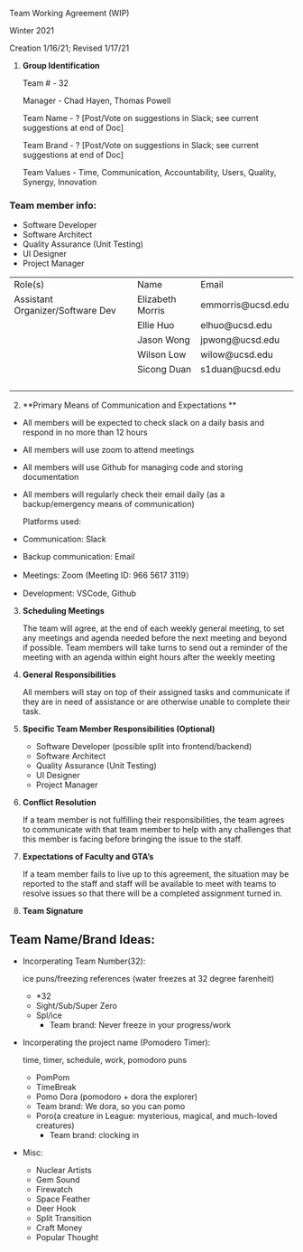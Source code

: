Team Working Agreement (WIP)

Winter 2021

Creation 1/16/21; Revised 1/17/21



1. **Group Identification**

    Team # - 32


    Manager - Chad Hayen, Thomas Powell


    Team Name - ?  [Post/Vote on suggestions in Slack; see current suggestions at end of Doc]


    Team Brand - ? [Post/Vote on suggestions in Slack; see current suggestions at end of Doc]


    Team Values - Time, Communication, Accountability, Users, Quality, Synergy, Innovation


### Team member info:

*   Software Developer 
*   Software Architect
*   Quality Assurance (Unit Testing)
*   UI Designer
*   Project Manager


<table>
  <tr>
   <td>Role(s)</td>
   <td>Name</td>
   <td>Email</td>
  </tr>
  <tr>
   <td>Assistant Organizer/Software Dev</td>
   <td>Elizabeth Morris</td>
   <td>emmorris@ucsd.edu</td>
  </tr>
  <tr>
   <td></td>
   <td>Ellie Huo</td>
   <td>elhuo@ucsd.edu</td>
  </tr>
  <tr>
   <td></td>
   <td>Jason Wong</td>
   <td>jpwong@ucsd.edu</td>
  </tr>
  <tr>
   <td></td>
   <td>Wilson Low</td>
   <td>wilow@ucsd.edu</td>
  </tr>
  <tr>
   <td></td>
   <td>Sicong Duan</td>
   <td>s1duan@ucsd.edu</td>
  </tr>
  <tr>
   <td></td>
   <td></td>
   <td></td>
  </tr>
  <tr>
   <td></td>
   <td></td>
   <td></td>
  </tr>
  <tr>
   <td></td>
   <td></td>
   <td></td>
  </tr>
  <tr>
   <td></td>
   <td></td>
   <td></td>
  </tr>
</table>


2. **Primary Means of Communication and Expectations **
*   All members will be expected to check slack on a daily basis and respond in no more than 12 hours
*   All members will use zoom to attend meetings
*   All members will use Github for managing code and storing documentation
*   All members will regularly check their email daily (as a backup/emergency means of communication)

	Platforms used:

*   Communication: Slack
*   Backup communication: Email
*   Meetings: Zoom (Meeting ID: 966 5617 3119）
*   Development: VSCode, Github

3. **Scheduling Meetings**

    The team will agree, at the end of each weekly general meeting, to set any meetings and agenda needed before the next meeting and beyond if possible. Team members will take turns to send out a reminder of the meeting with an agenda within eight hours after the weekly meeting 

4. **General Responsibilities**

    All members will stay on top of their assigned tasks and communicate if they are in need of assistance or are otherwise unable to complete their task.

5. **Specific Team Member Responsibilities (Optional)**

    - Software Developer (possible split into frontend/backend)
    - Software Architect
    - Quality Assurance (Unit Testing)
    - UI Designer
    - Project Manager

6. **Conflict Resolution**

    If a team member is not fulfilling their responsibilities, the team agrees to communicate with that team member to help with any challenges that this member is facing before bringing the issue to the staff.

7. **Expectations of Faculty and GTA’s**

    If a team member fails to live up to this agreement, the situation may be reported to the staff and staff will be available to meet with teams to resolve issues so that there will be a completed assignment turned in.

8. **Team Signature**

    


## Team Name/Brand Ideas:

- Incorperating Team Number(32):

    ice puns/freezing references (water freezes at 32 degree farenheit)
    
    - *32
    - Sight/Sub/Super Zero
    - Spl/ice
    	- Team brand: Never freeze in your progress/work

- Incorperating the project name (Pomodero Timer):

    time, timer, schedule, work, pomodoro puns
    
    - PomPom
    - TimeBreak
    - Pomo Dora (pomodoro + dora the explorer)
	- Team brand: We dora, so you can pomo
    - Poro(a creature in League: mysterious, magical, and much-loved creatures)
    	- Team brand: clocking in


- Misc:

	- Nuclear Artists
	- Gem Sound
	- Firewatch
	- Space Feather
	- Deer Hook
	- Split Transition
	- Craft Money
	- Popular Thought
